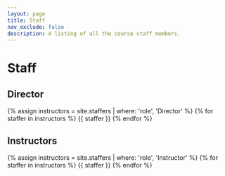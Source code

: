 ```yaml
---
layout: page
title: Staff
nav_exclude: false
description: A listing of all the course staff members.
---
```


# Staff

## Director

{% assign instructors = site.staffers | where: 'role', 'Director' %}
{% for staffer in instructors %}
{{ staffer }}
{% endfor %}

## Instructors

{% assign instructors = site.staffers | where: 'role', 'Instructor' %}
{% for staffer in instructors %}
{{ staffer }}
{% endfor %}
